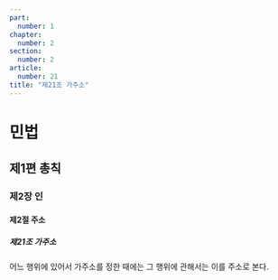 ```yaml
---
part:
  number: 1
chapter:
  number: 2
section:
  number: 2
article:
  number: 21
title: "제21조 가주소"
---
```

# 민법

## 제1편 총칙

### 제2장 인

#### 제2절 주소

##### 제21조 가주소

어느 행위에 있어서 가주소를 정한 때에는 그 행위에 관해서는 이를 주소로 본다.
